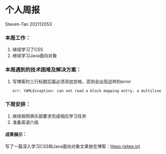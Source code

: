 # 个人周报

Steven-Tan 202112053

### 本周工作：

1. 继续学习了CSS
2. 继续学习Java面向对象

### 本周遇到的技术困难及解决方案：

1. 写博客时三行标题后面必须添加空格，否则会出现这样的error

   ``` powershell
   err: YAMLException: can not read a block mapping entry; a multiline key may not be an implicit key at line 4, column 1:
   ```

### 下周安排：

1. 继续按照俱乐部要求完成相应学习任务
2. 准备英语六级

#### 成果展示：

写了一篇深入学习CSS和Java面向对象文章放在博客：[Hexo (gitee.io)](https://tan-siwen.gitee.io/)

